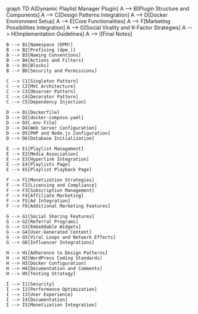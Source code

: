graph TD
    A[Dynamic Playlist Manager Plugin] 
    A --> B[Plugin Structure and Components]
    A --> C[Design Patterns Integration]
    A --> D[Docker Environment Setup]
    A --> E[Core Functionalities]
    A --> F[Marketing Possibilities Integration]
    A --> G[Social Virality and K-Factor Strategies]
    A --> H[Implementation Guidelines]
    A --> I[Final Notes]

    B --> B1[Namespace (DPM)]
    B --> B2[Prefixing (dpm_)]
    B --> B3[Naming Conventions]
    B --> B4[Actions and Filters]
    B --> B5[Blocks]
    B --> B6[Security and Permissions]

    C --> C1[Singleton Pattern]
    C --> C2[MVC Architecture]
    C --> C3[Observer Pattern]
    C --> C4[Decorator Pattern]
    C --> C5[Dependency Injection]

    D --> D1[Dockerfile]
    D --> D2[docker-compose.yaml]
    D --> D3[.env File]
    D --> D4[Web Server Configuration]
    D --> D5[PHP and Node.js Configuration]
    D --> D6[Database Initialization]

    E --> E1[Playlist Management]
    E --> E2[Media Association]
    E --> E3[Hyperlink Integration]
    E --> E4[Playlists Page]
    E --> E5[Playlist Playback Page]

    F --> F1[Monetization Strategies]
    F --> F2[Licensing and Compliance]
    F --> F3[Subscription Management]
    F --> F4[Affiliate Marketing]
    F --> F5[Ad Integration]
    F --> F6[Additional Marketing Features]

    G --> G1[Social Sharing Features]
    G --> G2[Referral Programs]
    G --> G3[Embeddable Widgets]
    G --> G4[User-Generated Content]
    G --> G5[Viral Loops and Network Effects]
    G --> G6[Influencer Integrations]

    H --> H1[Adherence to Design Patterns]
    H --> H2[WordPress Coding Standards]
    H --> H3[Docker Configuration]
    H --> H4[Documentation and Comments]
    H --> H5[Testing Strategy]

    I --> I1[Security]
    I --> I2[Performance Optimization]
    I --> I3[User Experience]
    I --> I4[Documentation]
    I --> I5[Monetization Integration]
